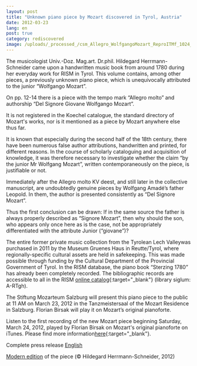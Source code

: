 ```yaml
---
layout: post
title: "Unknown piano piece by Mozart discovered in Tyrol, Austria"
date: 2012-03-23
lang: en
post: true
category: rediscovered
image: /uploads/_processed_/csm_Allegro_WolfgangoMozart_ReproITMf_1024_378f6903e1.jpg
---
```



The musicologist Univ.-Doz. Mag.art. Dr.phil. Hildegard Herrmann-Schneider came upon a handwritten music book from around 1780 during her everyday work for RISM in Tyrol. This volume contains, among other pieces, a previously unknown piano piece, which is unequivocally attributed to the junior “Wolfgango Mozart”.

On pp. 12-14 there is a piece with the tempo mark “Allegro molto” and authorship “Del Signore Giovane Wolfgango Mozart”.

It is not registered in the Koechel catalogue, the standard directory of Mozart's works, nor is it mentioned as a piece by Mozart anywhere else thus far.

It is known that especially during the second half of the 18th century, there have been numerous false author attributions, handwritten and printed, for different reasons. In the course of scholarly cataloguing and acquisition of knowledge, it was therefore necessary to investigate whether the claim “by the junior Mr Wolfgang Mozart”, written contemporaneously on the piece, is justifiable or not.

Immediately after the Allegro molto KV deest, and still later in the collective manuscript, are undoubtedly genuine pieces by Wolfgang Amadé’s father Leopold. In them, the author is presented consistently as “Del Signore Mozart”.

Thus the first conclusion can be drawn: If in the same source the father is always properly described as “Signore Mozart”, then why should the son, who appears only once here as is the case, not be appropriately differentiated with the attribute Junior (“giovane”)?

The entire former private music collection from the Tyrolean Lech Valleywas purchased in 2011 by the Museum Gruenes Haus in Reutte/Tyrol, where regionally-specific cultural assets are held in safekeeping. This was made possible through funding by the Cultural Department of the Provincial Government of Tyrol. In the RISM database, the piano book “Sterzing 1780” has already been completely recorded. The bibliographic records are accessible to all in the RISM [online catalog](https://opac.rism.info/search?View=rism&siglum=A-RTgh){:target="_blank"} (library siglum: A-RTgh).



The Stiftung Mozarteum Salzburg will present this piano piece to the public at 11 AM on March 23, 2012 in the Tanzmeistersaal of the Mozart Residence in Salzburg. Florian Birsak will play it on Mozart’s original pianoforte.

Listen to the first recording of the new Mozart piece beginning Saturday, March 24, 2012, played by Florian Birsak on Mozart's original pianoforte on iTunes. Please find more information[here](http://allegro.mozarteum.at/){:target="_blank"}.



Complete press release [English](/fileadmin/content/news/PM_E_HermannSchneider20120323.pdf "Initiates file download")

[Modern edition](/fileadmin/content/news/NOTEN_MWA_A-RTgh_111014_p0178_Version1_Mozart_c_Hildegard_HermannSchneider.pdf "Initiates file download") of the piece (© Hildegard Herrmann-Schneider, 2012)